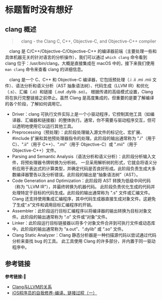 # 标题暂时没有想好

## clang 概述

> &emsp;clang - the Clang C, C++, Objective-C, and Objective-C++ compiler

&emsp;clang 是 C/C++/Objective-C/Objective-C++ 的编译器前端（主要处理一些和具体机器无关的针对语言的分析操作），我们可以通过 `which clang` 命令看到 clang 位于：/usr/bin/clang，大概是直接集成在 macOS 中的，接下来我们使用 `man clang` 命令来查看 clang 的详细信息。

&emsp;clang 是一个 C、C++ 和 Objective-C 编译器，它包括预处理（.i .ii .mi .mii 文件）、语法分析和语义分析（AST 抽象语法树）、代码生成（LLVM IR）和优化（.s）、汇编（.o）和链接（.out .dylib .so）。 根据传递的高级模式设置，Clang 将在执行完整链接之前停止。虽然 Clang 是高度集成的，但重要的是要了解编译的各个阶段，了解如何调用它。

+ Driver：clang 可执行文件实际上是一个小驱动程序，它控制其他工具（如编译器、汇编器和链接器）的整体执行。通常，你不需要与驱动程序交互，但可以透明地使用它以运行其他工具。
+ Preprocessing（预处理）：此阶段处理输入源文件的标记化、宏扩展、#include 扩展和其他预处理器指令的处理。此阶段的输出通常称为 ".i"（用于 C）、".ii"（用于 C++）、".mi"（用于 Objective-C）或 ".mii"（用于 Objective-C++）文件。
+ Parsing and Semantic Analysis（语法分析和语义分析）：此阶段分析输入文件，将预处理器令牌转换为分析树。 一旦采用解析树的形式，它就会将语义分析应用于表达式的计算类型，并确定代码是否良好形成。此阶段负责生成大多数编译器警告以及分析错误。此阶段的输出是“抽象语法树”（AST）。
+ Code Generation and Optimization：此阶段将 AST 转换为低级中间代码（称为 "LLVM IR"），并最终转换为机器代码。 此阶段负责优化生成的代码并处理特定于目标的代码生成。此阶段的输出通常称为 ".s" 文件或汇编文件。Clang 还支持使用集成汇编程序，其中代码生成器直接生成对象文件。这避免了生成“.s”文件和调用目标汇编程序的开销。
+ Assembler：此阶段运行目标汇编程序以将编译器的输出转换为目标对象文件。此阶段的输出通常称为 “.o” 文件或“对象”文件。
+ Linker：此阶段运行目标链接器以将多个对象文件合并到可执行文件或动态库中。此阶段的输出通常称为 “a.out”、“.dylib” 或 “.so” 文件。
+ Clang Static Analyzer：Clang 静态分析器是一种扫描源代码以尝试通过代码分析来查找 bug 的工具。 此工具使用 Clang 的许多部分，并内置于同一驱动程序中。





## 参考链接
**参考链接:🔗**
+ [Clang与LLVM的关系](https://blog.csdn.net/u010164190/article/details/104901279)
+ [iOS程序员的自我修养-编译、链接过程（一）](https://juejin.cn/post/6844903912147795982)

